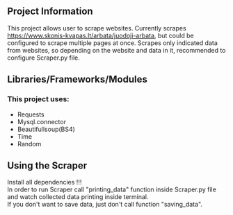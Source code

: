 ## Project Information
This project allows user to scrape websites. Currently scrapes https://www.skonis-kvapas.lt/arbata/juodoji-arbata, but could be configured to scrape multiple pages at once.
Scrapes only indicated data from websites, so depending on the website and data in it, recommended to configure Scraper.py file.

## Libraries/Frameworks/Modules
### This project uses:

* Requests
* Mysql.connector
* Beautifullsoup(BS4)
* Time
* Random

## Using the Scraper
Install all dependencies !!!\
In order to run Scraper call "printing_data" function inside Scraper.py file and watch collected data printing inside terminal. \
If you don't want to save data, just don't call function "saving_data".
